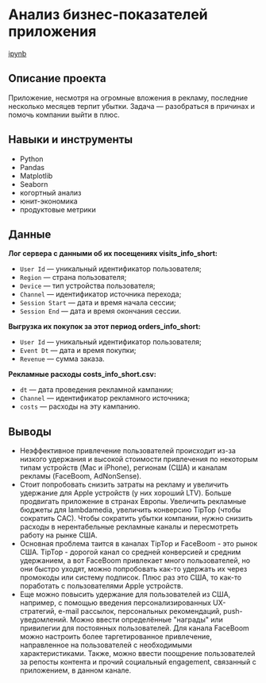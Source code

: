 # Анализ бизнес-показателей приложения
[ipynb](marketing_cohort/Marketing-unit_economy-cohort.ipynb)
## Описание проекта
Приложение, несмотря на огромные вложения в рекламу, последние несколько месяцев терпит убытки. Задача — разобраться в причинах и помочь компании выйти в плюс.
## Навыки и инструменты
- Python
- Pandas
- Matplotlib
- Seaborn
- когортный анализ
- юнит-экономика
- продуктовые метрики
## Данные
__Лог сервера с данными об их посещениях visits_info_short:__
- `User Id` — уникальный идентификатор пользователя;
- `Region` — страна пользователя;
- `Device` — тип устройства пользователя;
- `Channel` — идентификатор источника перехода;
- `Session Start` — дата и время начала сессии;
- `Session End` — дата и время окончания сессии.


__Выгрузка их покупок за этот период orders_info_short:__
- `User Id` — уникальный идентификатор пользователя;
- `Event Dt` — дата и время покупки;
- `Revenue` — сумма заказа.

__Рекламные расходы costs_info_short.csv:__
- `dt` — дата проведения рекламной кампании;
- `Channel` — идентификатор рекламного источника;
- `costs` — расходы на эту кампанию.
## Выводы
- Неэффективное привлечение пользователей происходит из-за низкого удержания и высокой стоимости привлечения по некоторым типам устройств (Mac и iPhone), регионам (США) и каналам рекламы (FaceBoom, AdNonSense).
- Стоит попробовать снизить затраты на рекламу и увеличить удержание для Apple устройств (у них хороший LTV). Больше продвигать приложение в странах Европы. Увеличить рекламные бюджеты для lambdamedia, увеличить конверсию TipTop (чтобы сократить CAC). Чтобы сократить убытки компании, нужно снизить расходы в нерентабельные рекламные каналы и пересмотреть работу на рынке США.
- Основная проблема таится в каналах TipTop и FaceBoom - это рынок США. TipTop - дорогой канал со средней конверсией и средним удержанием, а вот FaceBoom привлекает много пользователей, но они быстро уходят, можно попробовать как-то удержать их через промокоды или систему подписок. Плюс раз это США, то как-то поработать с пользователями Apple устройств.
- Еще можно повысить удержание для пользователей из США, например, с помощью введения персонализированных UX-стратегий, e-mail рассылок, персональных рекомендаций, push-уведомлений. Можно ввести определённые "награды" или привилегии для постоянных пользователей. Для канала FaceBoom можно настроить более таргетированное привлечение, направленное на пользователей с необходимыми характеристиками. Также, можно ввести поощрение пользователей за репосты контента и прочий социальный engagement, связанный с приложением, в данном канале.
